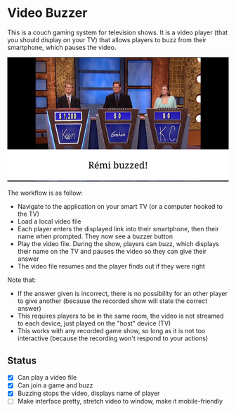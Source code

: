 Video Buzzer
============

This is a couch gaming system for television shows. It is a video player (that you should display on your TV) that allows players to buzz from their smartphone, which pauses the video.

![screenshot](screenshot.jpg)

The workflow is as follow:

* Navigate to the application on your smart TV (or a computer hooked to the TV)
* Load a local video file
* Each player enters the displayed link into their smartphone, then their name when prompted. They now see a buzzer button
* Play the video file. During the show, players can buzz, which displays their name on the TV and pauses the video so they can give their answer
* The video file resumes and the player finds out if they were right

Note that:

* If the answer given is incorrect, there is no possibility for an other player to give another (because the recorded show will state the correct answer)
* This requires players to be in the same room, the video is not streamed to each device, just played on the "host" device (TV)
* This works with any recorded game show, so long as it is not too interactive (because the recording won't respond to your actions)

Status
------

* [x] Can play a video file
* [x] Can join a game and buzz
* [x] Buzzing stops the video, displays name of player
* [ ] Make interface pretty, stretch video to window, make it mobile-friendly
